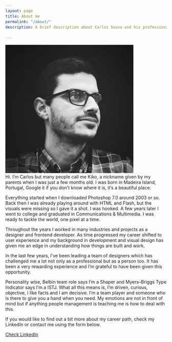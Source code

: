 ```yaml
---
layout: page
title: About me
permalink: "/about/"
description: A brief description about Carlos Sousa and his professional path.

---
```

<div class="profile-picture"> <img src="/assets/images/profile.jpg" alt="Carlos portrait"> </div> Hi. I’m Carlos but many people call me Kiko, a nickname given by my parents when I was just a few months old. I was born in Madeira Island, Portugal, Google it if you don’t know where it is, it’s a beautiful place.

Everything started when I downloaded Photoshop 7.0 around 2003 or so. Back then I was already playing around with HTML and Flash, but the visuals were missing so I gave it a shot. I was hooked. A few years later I went to college and graduated in Communications & Multimedia. I was ready to tackle the world, one pixel at a time.

Throughout the years I worked in many industries and projects as a designer and frontend developer. As time progressed my career shifted to user experience and my background in development and visual design has given me an edge in understanding how things are built and work.

In the last few years, I’ve been leading a team of designers which has challenged me a lot not only as a professional but as a person too. It has been a very rewarding experience and I’m grateful to have been given this opportunity.

Personality wise, Belbin team role says I’m a Shaper and Myers–Briggs Type Indicator says I’m a ISTJ. What all this means is, I’m driven, curious, objective, I like facts and I am decisive. I’m a team player and someone who is there to give you a hand when you need. My emotions are not in front of mind but if anything people management is teaching me is how to deal with this.

If you would like to find out a bit more about my career path, check my LinkedIn or contact me using the form below.

<a class="button color-change" href="https://www.linkedin.com/in/carlosjgsousa">Check LinkedIn</a>
